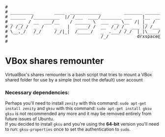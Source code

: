 <pre>
#
# _________        ____  ____________         _______ ___________________
# ______  /__________  |/ /___  ____/________ ___    |__  ____/___  ____/
# _  __  / __  ___/__    / ______ \  ___  __ \__  /| |_  /     __  __/   
# / /_/ /  _  /    _    |   ____/ /  __  /_/ /_  ___ |/ /___   _  /___   
# \__,_/   /_/     /_/|_|  /_____/   _  .___/ /_/  |_|\____/   /_____/   
#                                    /_/           drxspace@gmail.com
#
</pre>

# VBox shares remounter

VirtualBox's shares remounter is a bash script that tries to mount a VBox shared
folder for use by a simple (not root the default) user account

### Necessary dependencies:
Perhaps you'll need to install <code>zenity</code> with this command:
<code>sudo apt-get install zenity</code> and <code>gksu</code> with this
command: <code>sudo apt-get install gksu</code><br />
<code>gksu</code> is not recommended any more and it may be removed entirely
from future issues of Ubuntu.<br />
If you decided to install <code>gksu</code> and you're using the <strong>64-bit</strong>
version you'll need to run: <code>gksu-properties</code> once to set the
authentication to <code>sudo</code>.<br />
